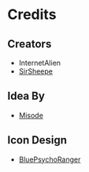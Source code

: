 # Credits

## Creators
- InternetAlien
- [SirSheepe](https://twitter.com/SirSheepe)

## Idea By
- [Misode](https://twitter.com/misode_)

## Icon Design
- [BluePsychoRanger](https://twitter.com/BluPsychoRanger)
